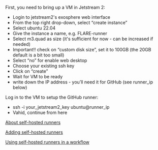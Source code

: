 First, you need to bring up a VM in Jetstream 2:

* Login to jetstream2's exosphere web interface
* From the top right drop-down, select “create instance”
* Select ubuntu 22.04
* Give the instance a name, e.g. FLARE-runner
* Select m3.quad as size (it's sufficient for now - can be increased if needed)
* Important!! check on “custom disk size”, set it to 100GB (the 20GB default is a bit too small)
* Select “no” for enable web desktop
* Choose your existing ssh key
* Click on “create”
* Wait for VM to be ready
* write down the IP address - you’ll need it for GitHub (see runner_ip below)

Log in to the VM to setup the GitHub runner:

* ssh -i your_jetstream2_key ubuntu@runner_ip
* Vahid, continue from here

[About self-hosted runners](https://docs.github.com/en/actions/hosting-your-own-runners/managing-self-hosted-runners/about-self-hosted-runners)

[Adding self-hosted runners](https://docs.github.com/en/actions/hosting-your-own-runners/managing-self-hosted-runners/adding-self-hosted-runners)

[Using self-hosted runners in a workflow](https://docs.github.com/en/actions/hosting-your-own-runners/managing-self-hosted-runners/using-self-hosted-runners-in-a-workflow)